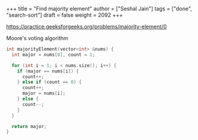 +++
title = "Find majority element"
author = ["Seshal Jain"]
tags = ["done", "search-sort"]
draft = false
weight = 2092
+++

<https://practice.geeksforgeeks.org/problems/majority-element/0>

Moore's voting algorithm

```cpp
int majorityElement(vector<int> &nums) {
  int major = nums[0], count = 1;

  for (int i = 1; i < nums.size(); i++) {
    if (major == nums[i]) {
      count++;
    } else if (count == 0) {
      count++;
      major = nums[i];
    } else {
      count--;
    }
  }

  return major;
}
```
